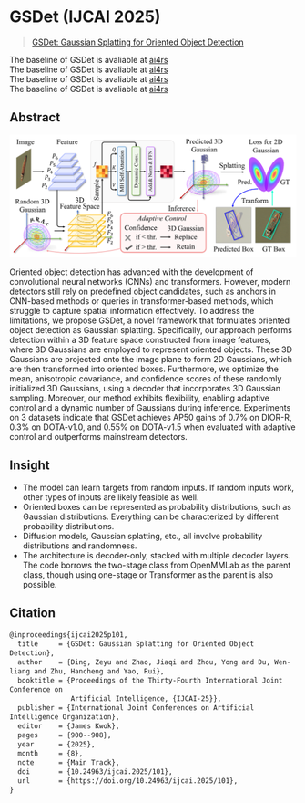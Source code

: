 # GSDet (IJCAI 2025)


> [GSDet: Gaussian Splatting for Oriented Object Detection]()

The baseline of GSDet is avaliable at [ai4rs](https://github.com/wokaikaixinxin/ai4rs)  
The baseline of GSDet is avaliable at [ai4rs](https://github.com/wokaikaixinxin/ai4rs)   
The baseline of GSDet is avaliable at [ai4rs](https://github.com/wokaikaixinxin/ai4rs)  
The baseline of GSDet is avaliable at [ai4rs](https://github.com/wokaikaixinxin/ai4rs)   

## Abstract

<div align=center>
<img src="./GSDet_overview.png" width="800"/>
</div>

Oriented object detection has advanced with the development of convolutional neural networks (CNNs) and transformers. However, modern detectors still rely on predefined object candidates, such as anchors in CNN-based methods or queries in transformer-based methods, which struggle to capture spatial information effectively. To address the limitations, we propose GSDet, a novel framework that formulates oriented object detection as Gaussian splatting. Specifically, our approach performs detection within a 3D feature space constructed from image features, where 3D Gaussians are employed to represent oriented objects. These 3D Gaussians are projected onto the image plane to form 2D Gaussians, which are then transformed into oriented boxes. Furthermore, we optimize the mean, anisotropic covariance, and confidence scores of these randomly initialized 3D Gaussians, using a decoder that incorporates 3D Gaussian sampling. Moreover, our method exhibits flexibility, enabling adaptive control and a dynamic number of Gaussians during inference. Experiments on 3 datasets indicate that GSDet achieves AP50 gains of 0.7% on DIOR-R, 0.3% on DOTA-v1.0, and 0.55% on DOTA-v1.5 when evaluated with adaptive control and outperforms mainstream detectors.


## Insight

<!-- - 模型能将随机输入学习得到目标。随机输入都可行，其他类型的输入大概率也是可行的。 -->
<!-- - 旋转框可以表征为概率分布，如高斯分布。万物都可以表征为不同的概率分布。 -->
<!-- - 扩散模型、高斯泼溅等都涉及概率分布，都涉及随机性。 -->
<!-- - 架构是decoder-only型，由多层decoder layer堆叠。代码借用了openmmlab 中two-stage类作为父类，事实上，将one-stage或transformer作为父类都可以。 -->

- The model can learn targets from random inputs. If random inputs work, other types of inputs are likely feasible as well.  
- Oriented boxes can be represented as probability distributions, such as Gaussian distributions. Everything can be characterized by different probability distributions.  
- Diffusion models, Gaussian splatting, etc., all involve probability distributions and randomness.  
- The architecture is decoder-only, stacked with multiple decoder layers. The code borrows the two-stage class from OpenMMLab as the parent class, though using one-stage or Transformer as the parent is also possible.


## Citation

```
@inproceedings{ijcai2025p101,
  title     = {GSDet: Gaussian Splatting for Oriented Object Detection},
  author    = {Ding, Zeyu and Zhao, Jiaqi and Zhou, Yong and Du, Wen-liang and Zhu, Hancheng and Yao, Rui},
  booktitle = {Proceedings of the Thirty-Fourth International Joint Conference on
               Artificial Intelligence, {IJCAI-25}},
  publisher = {International Joint Conferences on Artificial Intelligence Organization},
  editor    = {James Kwok},
  pages     = {900--908},
  year      = {2025},
  month     = {8},
  note      = {Main Track},
  doi       = {10.24963/ijcai.2025/101},
  url       = {https://doi.org/10.24963/ijcai.2025/101},
}
```
